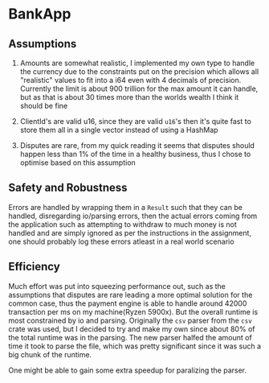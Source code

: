 # BankApp

## Assumptions

1. Amounts are somewhat realistic, I implemented my own type to handle the currency due to the constraints put on the precision which allows all "realistic" values to fit into a i64 even with 4 decimals of precision. Currently the limit is about 900 trillion for the max amount it can handle, but as that is about 30 times more than the worlds wealth I think it should be fine

2. ClientId's are valid u16, since they are valid `u16`'s then it's quite fast to store them all in a single vector instead of using a HashMap

3. Disputes are rare, from my quick reading it seems that disputes should happen less than 1% of the time in a healthy business, thus I chose to optimise based on this assumption


## Safety and Robustness

Errors are handled by wrapping them in a `Result` such that they can be handled, disregarding io/parsing errors, then the actual errors coming from the application such as attempting to withdraw to much money is not handled and are simply ignored as per the instructions in the assignment, one should probably log these errors atleast in a real world scenario

## Efficiency

Much effort was put into squeezing performance out, such as the assumptions that disputes are rare leading a more optimal solution for the common case, thus the payment engine is able to handle around 42000 transaction per ms on my machine(Ryzen 5900x). But the overall runtime is most constrained by io and parsing. Originally the `csv` parser from the `csv` crate was used, but I decided to try and make my own since about 80% of the total runtime was in the parsing. The new parser halfed the amount of time it took to parse the file, which was pretty significant since it was such a big chunk of the runtime.

One might be able to gain some extra speedup for paralizing the parser.